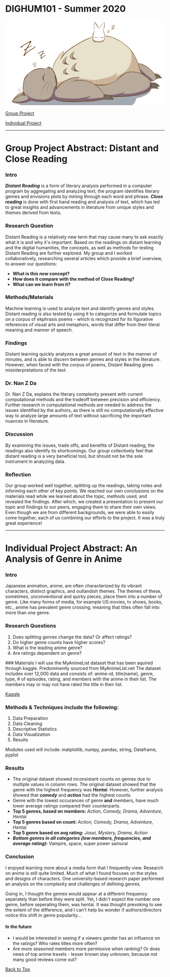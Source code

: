 # DIGHUM101 - Summer 2020 

![manga](images/totoro.jpg)

[Group Project](#group-project-abstract:-distant-and-close-reading)

[Individual Project](#Individual-Project-Abstract:-An-Analysis-of-Genre-in-Anime)

---

# Group Project Abstract: Distant and Close Reading

### Intro
***Distant Reading*** is a form of literary analysis performed in a computer program by aggregating and analyzing text; the program identifies literary genres and envisions plots by mining through each word and phrase. ***Close reading*** is done with first hand reading and analysis of text, which has led to great insights and advancements in literature from unique styles and themes derived from texts.

### Research Question
Distant Reading is a relatively new term that may cause many to ask exactly what it is and why it's important. Based on the readings on distant learning and the digital humanities, the concepts, as well as methods for testing Distant Reading are further explored. My group and I worked collaboratively, researching several articles which provide a brief overview, to answer our questions: 
* **What is this *new* concept?** 
* **How does it compare with the method of Close Reading?** 
* **What can we learn from it?**

### Methods/Materials
Machine learning is used to analyze text and identify genres and styles. Distant reading is also tested by using it to categorize and formulate topics on a corpus of ekphrasis poems - which is recognized for its figurative references of visual arts and metaphors, words that differ from their literal meaning and manner of speech. 

### Findings
Distant learning quickly analyzes a great amount of text in the manner of minutes, and is able to discern between genres and styles in the literature. However, when faced with the corpus of poems, Distant Reading gives misinterpretations of the text. 

### Dr. Nan Z Da
Dr. Nan Z Da, explains the literary complexity present with current computational methods and the tradeoff between precision and efficiency. Further research in computational methods are needed to address the issues identified by the authors, as there is still no computationally effective way to analyze large amounts of text without sacrificing the important nuances in literature.

### Discussion
By examining the issues, trade offs, and benefits of Distant reading, the readings also identify its shortcomings. Our group collectively feel that distant reading is a very beneficial tool, but should not be the sole instrument in analyzing data. 

### Reflection
Our group worked well together, splitting up the readings, taking notes and informing each other of key points. We reached our own conclusions on the materials read while we learned about the topic, methods used, and revealed the findings. After which, we created a presentation to present our topic and findings to our peers, engaging them to share their own views. Even though we are from different backgrounds, we were able to easily come together, each of us combining our efforts to the project. It was a truly great experience! 

--- 

# Individual Project Abstract: An Analysis of Genre in Anime

### Intro
Japanese animation, anime, are often characterized by its vibrant characters, distinct graphics, and outlandish themes. The themes of these, sometimes, unconventional and quirky pieces, place them into a number of genre. Like many forms of media, for example US movies, tv shows, books, etc., anime has prevalent genre crossing, meaning that titles often fall into more than one genre.

### Research Questions
<ol>
<li>Does splitting genres change the data? Or affect ratings?</li>  
<li>Do higher genre counts have higher scores?</li>
<li>What is the leading anime genre?</li>
<li>Are ratings dependent on genre?</li>
</ol>
### Materials
I will use the MyAnimeList dataset that has been aquired through kaggle. Predominently sourced from MyAnimeList.net
The dataset includes over 12,000 data and consists of: anime-id, title(name), genre, type, # of episodes, rating, and members with the anime in their list. 
The members may or may not have rated the title in their list.

[Kaggle](https://www.kaggle.com/CooperUnion/anime-recommendations-database)

### Methods & Techniques include the following:
1. Data Preparation
2. Data Cleaning
3. Descriptive Statistics
4. Data Visualization
5. Results

Modules used will include: matplotlib, numpy, pandas, string, Dataframe, pyplot

### Results
* The original dataset showed inconsistant counts on genres due to multiple values in column rows. The original dataset showed that the genre with the highest frequency was ***Hentai***. However, further analysis showed that ***comedy*** and ***action*** had the highest counts.
* Genre with the lowest occurances of genre **and** members, have much lower average ratings compared their counterparts.
* **Top 5 genres, based on members:** *Action, Comedy, Drama, Adventure, Hentai*
* **Top 5 genres based on count:** *Action, Comedy, Drama, Adventure, Hentai*
* **Top 5 genre based on avg rating:** *Josei, Mystery, Drama, Action*
* ***Bottom genres in all categories (low members, frequencies, and average rating):*** Vampire, space, super power samurai

### Conclusion
I enjoyed learning more about a media form that I frequently view. Research on anime is still quite limited. Much of what I found focuses on the styles and designs of characters. One university-based research paper performed an analysis on the complexity and challenges of defining genres. 

Going in, I thought the genres would appear at a different frequency seperately than before they were split. Yet, I didn't expect the number one genre, before seperating them, was hentai. It was thought prevoking to see the extent of the difference, and I can't help bu wonder if authors/directors notice this shift in genre popularity...    

#### In the future
* I would be interested in seeing if a viewers gender has an influence on the ratings? Who rates titles more often?
* Are more seasoned members more permissive when ranking? Or does news of top anime travels - lesser known stay unknown, because not many good reviews come out?

 [Back to Top](#DIGHUM101---Summer-2020)

